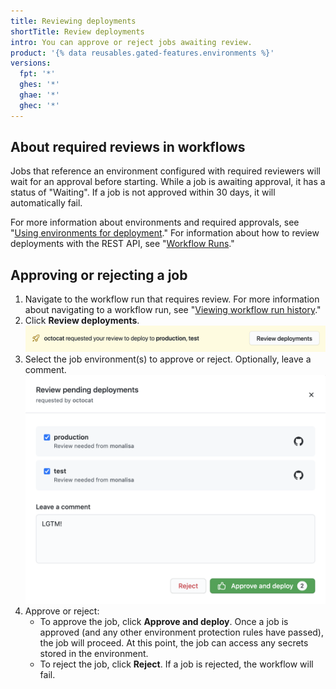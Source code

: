 ```yaml
---
title: Reviewing deployments
shortTitle: Review deployments
intro: You can approve or reject jobs awaiting review.
product: '{% data reusables.gated-features.environments %}'
versions:
  fpt: '*'
  ghes: '*'
  ghae: '*'
  ghec: '*'
---
```



## About required reviews in workflows

Jobs that reference an environment configured with required reviewers will wait for an approval before starting. While a job is awaiting approval, it has a status of "Waiting". If a job is not approved within 30 days, it will automatically fail.

For more information about environments and required approvals, see "[Using environments for deployment](/actions/deployment/using-environments-for-deployment)." For information about how to review deployments with the REST API, see "[Workflow Runs](/rest/reference/actions#workflow-runs)."

## Approving or rejecting a job

1. Navigate to the workflow run that requires review. For more information about navigating to a workflow run, see "[Viewing workflow run history](/actions/managing-workflow-runs/viewing-workflow-run-history)."
2. Click **Review deployments**. 
   ![Review deployments](/assets/images/actions-review-deployments.png)
3. Select the job environment(s) to approve or reject. Optionally, leave a comment.
   ![Approve deployments](/assets/images/actions-approve-deployments.png)
4. Approve or reject:
   - To approve the job, click **Approve and deploy**. Once a job is approved (and any other environment protection rules have passed), the job will proceed. At this point, the job can access any secrets stored in the environment.
   - To reject the job, click **Reject**. If a job is rejected, the workflow will fail.
